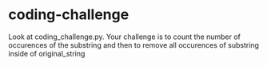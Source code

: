 # coding-challenge
Look at coding_challenge.py. Your challenge is to count the number of occurences of the substring and then to remove all occurences of substring inside of original_string
